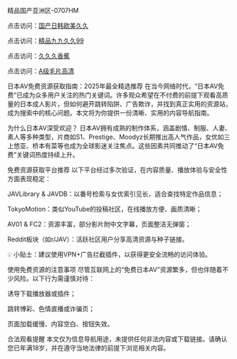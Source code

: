 精品国产亚洲区-0707HM

点击访问：<a href="https://gsd-agv.pages.dev/">国产日韩欧美久久</a>

点击访问：<a href="https://gda-c7m.pages.dev/">精品九九久久99</a>

点击访问：<a href="https://tfda.pages.dev/">久久久香蕉</a>

点击访问：<a href="https://gda-c7m.pages.dev/">A级毛片高清</a>

日本AV免费资源获取指南：2025年最全精选推荐
在当今网络时代，“日本AV免费”已成为众多用户关注的热门关键词。许多观众希望在不付费的前提下观看高质量的日本成人影片，但如何避开跳转陷阱、广告欺诈，并找到真正实用的资源站，成为搜索中的核心问题。本文将为你提供一份清晰、实用的内容导航指南。

为什么日本AV深受欢迎？
日本AV拥有成熟的制作体系，涵盖剧情、制服、人妻、素人等多种类型，片商如S1、Prestige、Moodyz长期推出高人气作品，女优如三上悠亚、桥本有菜等也成为全球影迷关注焦点。这些因素共同推动了“日本AV免费”关键词热度持续上升。

免费资源获取平台推荐
以下平台经过多次验证，在内容质量、播放体验与安全性方面表现稳定：

JAVLibrary & JAVDB：以番号检索与女优索引见长，适合查找特定作品信息；

TokyoMotion：类似YouTube的投稿社区，在线播放方便、画质清晰；

AV01 & FC2：资源丰富，部分影片附中文字幕，页面整洁无弹窗；

Reddit板块（如r/JAV）：活跃社区用户分享高清资源与种子链接。

💡 小贴士：建议使用VPN+广告拦截插件，以获得更安全流畅的访问体验。

使用免费资源的注意事项
尽管互联网上的“免费日本AV”资源繁多，但也伴随着不少风险。以下行为需谨慎对待：

诱导下载播放器或插件；

跳转博彩、色情直播或诈骗页；

页面加载缓慢、内容空白、按钮失效。

合法观看提醒
本文仅为信息导航用途，未提供任何非法内容或下载链接。请确认您已年满18岁，并在遵守当地法律的前提下浏览相关内容。


<span style="display:none;">[Canonical link](）</span>
